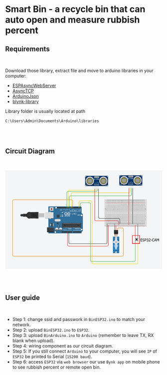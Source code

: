 # Smart Bin - a recycle bin that can auto open and measure rubbish percent

## Requirements
<br/>

Download those library, extract file and move to arduino libraries in your computer:

- [ESPAsyncWebServer](https://github.com/espressif/arduino-esp32)
- [AsyncTCP](https://github.com/me-no-dev/AsyncTCP)
- [ArduinoJson](https://github.com/bblanchon/ArduinoJson)
- [blynk-library](https://github.com/blynkkk/blynk-library)

Library folder is usually located at path 
```
C:\Users\Admin\Documents\Arduino\libraries
```
<br/>
<br/>

## Circuit Diagram
<br/>

![circuit](circuit.png)

<br/>
<br/>

## User guide
<br/>

- Step 1: change ssid and passwork in `BinESP32.ino` to match your network.
- Step 2: upload `BinESP32.ino` to `ESP32`.
- Step 3: upload `BinArduino.ino` to `Arduino` (remember to leave TX, RX blank when upload).
- Step 4: wiring component as our circuit diagram.
- Step 5: If you still connect `Arduino` to your computer, you will see `IP` of `ESP32` be printed to Serial (`15200 baud`).
- Step 6: access `ESP32` via `web browser` our use `Bynk app` on mobile phone to see rubbish percent or remote open bin.